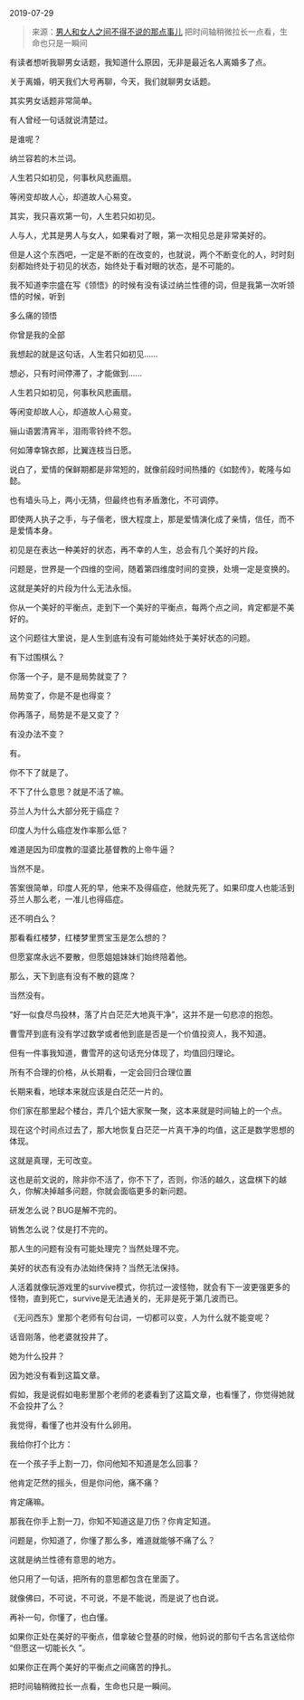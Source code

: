 2019-07-29

> 来源：[男人和女人之间不得不说的那点事儿](http://mp.weixin.qq.com/s?__biz=MzU3NDc5Nzc0NQ==&mid=2247485106&idx=2&sn=0d71733cea9f89d08a5cefab6a2fc5e7&chksm=fd2da46cca5a2d7a9e7549990ded86e729ed248bca53733bc8408fb6806cb2a509d57fad821d&scene=27#wechat_redirect)
> 把时间轴稍微拉长一点看，生命也只是一瞬间

有读者想听我聊男女话题，我知道什么原因，无非是最近名人离婚多了点。

  

关于离婚，明天我们大号再聊，今天，我们就聊男女话题。

  

其实男女话题非常简单。

  

有人曾经一句话就说清楚过。

  

是谁呢？

  

纳兰容若的木兰词。  

  

人生若只如初见，何事秋风悲画扇。

等闲变却故人心，却道故人心易变。

  

其实，我只喜欢第一句，人生若只如初见。

  

人与人，尤其是男人与女人，如果看对了眼，第一次相见总是非常美好的。  

  

但是人这个东西吧，一定是不断的在改变的，也就说，两个不断变化的人，时时刻刻都始终处于初见的状态，始终处于看对眼的状态，是不可能的。

  

我不知道李宗盛在写《领悟》的时候有没有读过纳兰性德的词，但是我第一次听领悟的时候，听到

  

多么痛的领悟

  

你曾是我的全部

  

我想起的就是这句话，人生若只如初见......

  

想必，只有时间停滞了，才能做到......

  

人生若只如初见，何事秋风悲画扇。

等闲变却故人心，却道故人心易变。

骊山语罢清宵半，泪雨零铃终不怨。

何如薄幸锦衣郎，比翼连枝当日愿。

  

说白了，爱情的保鲜期都是非常短的，就像前段时间热播的《如懿传》，乾隆与如懿。

  

也有墙头马上，两小无猜，但最终也有矛盾激化，不可调停。  

  

即使两人执子之手，与子偕老，很大程度上，那是爱情演化成了亲情，信任，而不是爱情本身。

  

初见是在表达一种美好的状态，再不幸的人生，总会有几个美好的片段。

  

问题是，世界是一个四维的空间，随着第四维度时间的变换，处境一定是变换的。

  

这就是美好的片段为什么无法永恒。

  

你从一个美好的平衡点，走到下一个美好的平衡点，每两个点之间，肯定都是不美好的。  

  

这个问题往大里说，是人生到底有没有可能始终处于美好状态的问题。

  

有下过围棋么？

  

你落一个子，是不是局势就变了？

局势变了，你是不是也得变？

你再落子，局势是不是又变了？

有没办法不变？

  

有。

  

你不下了就是了。

  

不下了什么意思？就是不活了嘛。

  

芬兰人为什么大部分死于癌症？

印度人为什么癌症发作率那么低？

难道是因为印度教的湿婆比基督教的上帝牛逼？

  

当然不是。

  

答案很简单，印度人死的早，他来不及得癌症，他就先死了。如果印度人也能活到芬兰人那么老，一准儿也得癌症。

  

还不明白么？

  

那看看红楼梦，红楼梦里贾宝玉是怎么想的？

  

但愿宴席永远不要散，但愿姐姐妹妹们始终陪着他。

  

那么，天下到底有没有不散的筵席？

当然没有。

  

“好一似食尽鸟投林，落了片白茫茫大地真干净”，这并不是一句悲凉的抱怨。

  

曹雪芹到底有没有学过数学或者他到底是否是一个价值投资人，我不知道。  

  

但有一件事我知道，曹雪芹的这句话充分体现了，均值回归理论。

  

所有不合理的价格，从长期看，一定会回归合理位置

  

长期来看，地球本来就应该是白茫茫一片的。

  

你们家在那里起个楼台，弄几个妞大家聚一聚，这本来就是时间轴上的一个点。

  

现在这个时间点过去了，那大地恢复白茫茫一片真干净的均值，这正是数学思想的体现。

  

这就是真理，无可改变。

  

这也是前文说的，除非你不活了，你不下了，否则，你活的越久，这盘棋下的越久，你解决掉越多问题，你就会面临更多的新问题。

  

研发怎么说？BUG是解不完的。

销售怎么说？仗是打不完的。

  

那人生的问题有没有可能处理完？当然处理不完。  

美好的状态有没有办法始终保持？当然无法保持。

  

人活着就像玩游戏里的survive模式，你抗过一波怪物，就会有下一波更强更多的怪物，直到死亡，survive是无法通关的，无非是死于第几波而已。

  

《无问西东》里那个老师有句台词，一切都可以变，人为什么就不能变呢？

  

话音刚落，他老婆就投井了。

  

她为什么投井？

  

因为她没有看到这篇文章。

  

假如，我是说假如电影里那个老师的老婆看到了这篇文章，也看懂了，你觉得她就不会投井了么？  

  

我觉得，看懂了也并没有什么卵用。

  

我给你打个比方：

  

在一个孩子手上割一刀，你问他知不知道是怎么回事？

他肯定茫然的摇头，但是你问他，痛不痛？

肯定痛嘛。

  

那我在你手上割一刀，你知不知道这是刀伤？你肯定知道。

  

问题是，你知道了，你懂了那么多，难道就能够不痛了么？

  

这就是纳兰性德有意思的地方。

  

他只用了一句话，把所有的意思都包含在里面了。  

  

就像佛曰，不可说，不可说，不是不能说，而是说了也白说。

  

再补一句，你懂了，也白懂。  

  

如果你正处在美好的平衡点，借拿破仑登基的时候，他妈说的那句千古名言送给你 “但愿这一切能长久 ”。

  

如果你正在两个美好的平衡点之间痛苦的挣扎。

  

把时间轴稍微拉长一点看，生命也只是一瞬间。


